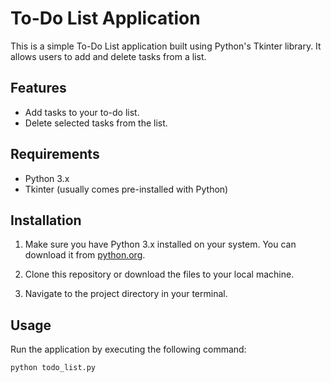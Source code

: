 # To-Do List Application

This is a simple To-Do List application built using Python's Tkinter library. It allows users to add and delete tasks from a list. 

## Features

- Add tasks to your to-do list.
- Delete selected tasks from the list.

## Requirements

- Python 3.x
- Tkinter (usually comes pre-installed with Python)

## Installation

1. Make sure you have Python 3.x installed on your system. You can download it from [python.org](https://www.python.org/downloads/).

2. Clone this repository or download the files to your local machine.

3. Navigate to the project directory in your terminal.

## Usage

Run the application by executing the following command:

```bash
python todo_list.py


